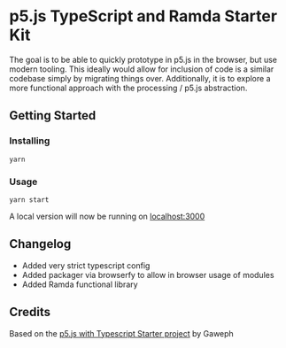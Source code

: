 # p5.js TypeScript and Ramda Starter Kit

The goal is to be able to quickly prototype in p5.js in the browser, but use modern tooling. This ideally would allow for inclusion of code is a similar codebase simply by migrating things over. Additionally, it is to explore a more functional approach with the processing / p5.js abstraction.

## Getting Started

### Installing

```
yarn
```

### Usage

```
yarn start
```

A local version will now be running on [localhost:3000](http://localhost:3000)

## Changelog

- Added very strict typescript config
- Added packager via browserfy to allow in browser usage of modules
- Added Ramda functional library

## Credits

Based on the [p5.js with Typescript Starter project](https://github.com/Gaweph/p5-typescript-starter.git) by Gaweph
